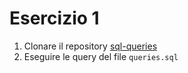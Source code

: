 # Esercizio 1

1. Clonare il repository [sql-queries](https://github.com/codeunion/sql-queries)
2. Eseguire le query del file `queries.sql`


